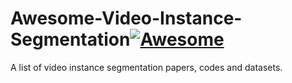 # Awesome-Video-Instance-Segmentation[![Awesome](https://awesome.re/badge.svg)](https://awesome.re)
A list of video instance segmentation papers, codes and datasets.
